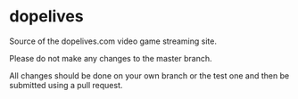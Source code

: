 dopelives
=========

Source of the dopelives.com video game streaming site.

Please do not make any changes to the master branch.

All changes should be done on your own branch or the test one and then be submitted using a pull request.
